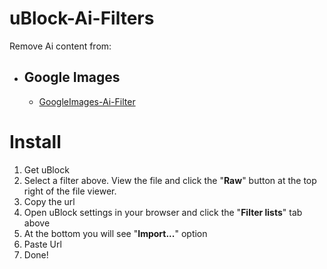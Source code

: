 # uBlock-Ai-Filters
Remove Ai content from: 
* ## Google Images
  * [GoogleImages-Ai-Filter](/GoogleImages-Ai-Filter)
 
# Install
1. Get uBlock
2. Select a filter above. View the file and click the "**Raw**" button at the top right of the file viewer.
3. Copy the url
4. Open uBlock settings in your browser and click the "**Filter lists**" tab above
5. At the bottom you will see "**Import...**" option
1. Paste Url
2. Done!
